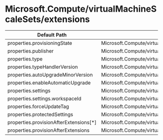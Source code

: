# Microsoft.Compute/virtualMachineScaleSets/extensions

| Default Path | Alias |
|---|---|
| properties.provisioningState | Microsoft.Compute/virtualMachineScaleSets/extensions/provisioningState |
| properties.publisher | Microsoft.Compute/virtualMachineScaleSets/extensions/publisher |
| properties.type | Microsoft.Compute/virtualMachineScaleSets/extensions/type |
| properties.typeHandlerVersion | Microsoft.Compute/virtualMachineScaleSets/extensions/typeHandlerVersion |
| properties.autoUpgradeMinorVersion | Microsoft.Compute/virtualMachineScaleSets/extensions/autoUpgradeMinorVersion |
| properties.enableAutomaticUpgrade | Microsoft.Compute/virtualMachineScaleSets/extensions/enableAutomaticUpgrade |
| properties.settings | Microsoft.Compute/virtualMachineScaleSets/extensions/settings |
| properties.settings.workspaceId | Microsoft.Compute/virtualMachineScaleSets/extensions/settings.workspaceId |
| properties.forceUpdateTag | Microsoft.Compute/virtualMachineScaleSets/extensions/forceUpdateTag |
| properties.protectedSettings | Microsoft.Compute/virtualMachineScaleSets/extensions/protectedSettings |
| properties.provisionAfterExtensions[*] | Microsoft.Compute/virtualMachineScaleSets/extensions/provisionAfterExtensions[*] |
| properties.provisionAfterExtensions | Microsoft.Compute/virtualMachineScaleSets/extensions/provisionAfterExtensions |

